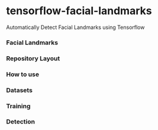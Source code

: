 # tensorflow-facial-landmarks
Automatically Detect Facial Landmarks using Tensorflow

### Facial Landmarks

### Repository Layout

### How to use

### Datasets

### Training

### Detection

